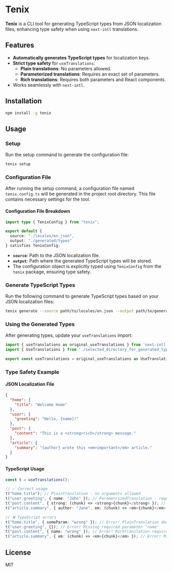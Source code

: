 # Tenix

**Tenix** is a CLI tool for generating TypeScript types from JSON localization files, enhancing type safety when using `next-intl` translations.

## Features
- **Automatically generates TypeScript types** for localization keys.
- **Strict type safety** for `useTranslations`:
  - **Plain translations**: No parameters allowed.
  - **Parameterized translations**: Requires an exact set of parameters.
  - **Rich translations**: Requires both parameters and React components.
- Works seamlessly with `next-intl`.

## Installation

```sh
npm install -g tenix
```

## Usage

### Setup
Run the setup command to generate the configuration file:
```sh
tenix setup
```

### Configuration File
After running the setup command, a configuration file named `tenix.config.ts` will be generated in the project root directory. This file contains necessary settings for the tool.

#### Configuration File Breakdown
```ts
import type { TenixConfig } from "tenix";

export default {
  source: "./locales/en.json",
  output: "./generated/types"
} satisfies TenixConfig;
```
- **`source`**: Path to the JSON localization file.
- **`output`**: Path where the generated TypeScript types will be stored.
- The configuration object is explicitly typed using `TenixConfig` from the `tenix` package, ensuring type safety.

### Generate TypeScript Types
Run the following command to generate TypeScript types based on your JSON localization files:
```sh
tenix generate --source path/to/locales/en.json --output path/to/generated/types
```

### Using the Generated Types
After generating types, update your `useTranslations` import:
```ts
import { useTranslations as original_useTranslations } from 'next-intl';
import { UseTranslations } from './selected_directory_for_generated_types';

export const useTranslations = original_useTranslations as UseTranslations;
```

### Type Safety Example
#### JSON Localization File
```json
{
  "home": {
    "title": "Welcome Home"
  },
  "user": {
    "greeting": "Hello, {name}!"
  },
  "post": {
    "content": "This is a <strong>rich</strong> message."
  },
  "article": {
    "summary": "{author} wrote this <em>important</em> article."
  }
}
```

#### TypeScript Usage
```ts
const t = useTranslations();

// ✅ Correct usage
t("home.title"); // PlainTranslation - no arguments allowed
t("user.greeting", { name: "John" }); // ParametrizedTranslation - requires exact parameters
t("post.content", { strong: (chunk) => <strong>{chunk}</strong> }); // RichTranslation - requires components
t("article.summary", { author: "Jane", em: (chunk) => <em>{chunk}</em> }); // RichTranslation with additional parameter

// ❌ TypeScript errors
t("home.title", { someParam: "wrong" }); // Error! PlainTranslation doesn't accept arguments
t("user.greeting", {}); // Error! Missing required parameter "name"
t("post.content", { name: "wrong" }); // Error! RichTranslation requires components
t("article.summary", { em: (chunk) => <em>{chunk}</em> }); // Error! Missing required parameter "author"
```

## License
MIT

